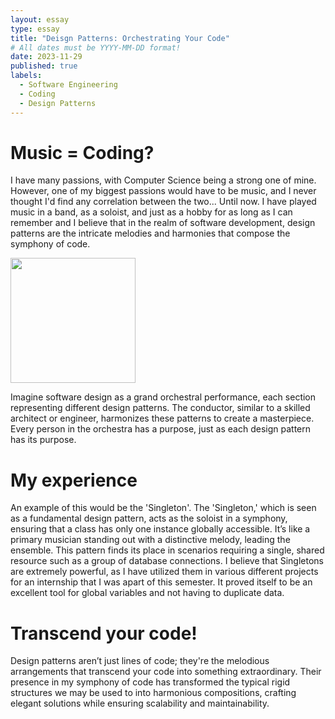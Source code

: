 ```yaml
---
layout: essay
type: essay
title: "Deisgn Patterns: Orchestrating Your Code"
# All dates must be YYYY-MM-DD format!
date: 2023-11-29
published: true
labels:
  - Software Engineering
  - Coding
  - Design Patterns
---
```


# Music = Coding?
I have many passions, with Computer Science being a strong one of mine. However, one of my biggest passions would have to be music, and I never thought I'd find any correlation between the two... Until now. I have played music in a band, as a soloist, and just as a hobby for as long as I can remember and I believe that in the realm of software development, design patterns are the intricate melodies and harmonies that compose the symphony of code.

<img width="200px" 
     class="rounded float-start pe-4" 
     src="https://www.philorch.org/globalassets/philadelphia-orchestra/pdp/2023-24/family-discovery-series/poa_fy23_familyconcertssuite_pdp_420x280_ypg.jpg" >
     
Imagine software design as a grand orchestral performance, each section representing different design patterns. The conductor, similar to a skilled architect or engineer, harmonizes these patterns to create a masterpiece. Every person in the orchestra has a purpose, just as each design pattern has its purpose.

# My experience
An example of this would be the 'Singleton'. The 'Singleton,' which is seen as a fundamental design pattern, acts as the soloist in a symphony, ensuring that a class has only one instance globally accessible. It’s like a primary musician standing out with a distinctive melody, leading the ensemble. This pattern finds its place in scenarios requiring a single, shared resource such as a group of database connections. I believe that Singletons are extremely powerful, as I have utilized them in various different projects for an internship that I was apart of this semester. It proved itself to be an excellent tool for global variables and not having to duplicate data.

# Transcend your code!
Design patterns aren’t just lines of code; they're the melodious arrangements that transcend your code into something extraordinary. Their presence in my symphony of code has transformed the typical rigid structures we may be used to into harmonious compositions, crafting elegant solutions while ensuring scalability and maintainability.
